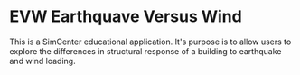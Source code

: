 # EVW Earthquave Versus Wind

This is a SimCenter educational application. It's purpose is to allow users to explore the differences
in structural response of a building to earthquake and wind loading.
